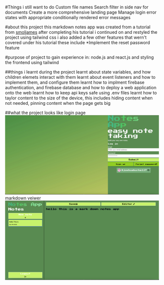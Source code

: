 #Things i still want to do
Custom file names
Search filter in side nav for documents
Create a more comprehensive landing page
Manage login error states with appropriate conditionally rendered error messages


#about this project
this markdown notes app was created from a tutorial from [smoljames]("https://smoljames.com/")
after completing his tutorial i continued on and restyled the project using tailwind css
i also added a few other features that wern't covered under his tutorial these include
*Implement the reset password feature


#purpose of project
to gain experience in:
node.js and react.js
and styling the frontend using tailwind

##things i learnt during the project
learnt about state variables, and how children elemets interact with them
learnt about event listeners and how to implement them, and configure them
learnt how to implment firebase authentication, and firebase database
and how to deploy a web application onto the web
learnt how to keep api keys safe using .env files
learnt how to taylor content to the size of the device, this includes hiding content when not needed, pinning content when the page gets big


##what the project looks like
login page
![login page](public/login.png "loginpage")
markdown veiwer 
![markdown veiwer](public/markdownviewer.png "markdown veiwer ")

